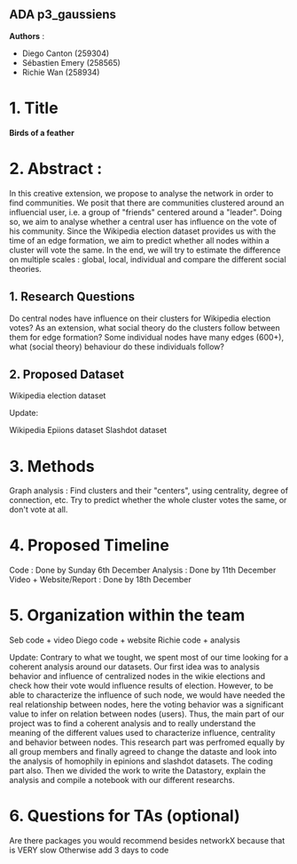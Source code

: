 ## ADA p3_gaussiens

**Authors** :
- Diego Canton (259304)
- Sébastien Emery (258565)
- Richie Wan (258934)

# 1. Title 

**Birds of a feather**

# 2. Abstract :

In this creative extension, we propose to analyse the network in order to find communities. We posit that there are communities clustered around an influencial user, i.e. a group of "friends" centered around a "leader". Doing so, we aim to analyse whether a central user has influence on the vote of his community. Since the Wikipedia election dataset provides us with the time of an edge formation, we aim to predict whether all nodes within a cluster will vote the same. In the end, we will try to estimate the difference on multiple scales : global, local, individual and compare the different social theories.
    
## 1. Research Questions

Do central nodes have influence on their clusters for Wikipedia election votes?
As an extension, what social theory do the clusters follow between them for edge formation?
Some individual nodes have many edges (600+), what (social theory) behaviour do these individuals follow?
    
## 2. Proposed Dataset

Wikipedia election dataset
    
Update:

Wikipedia
Epiions dataset
Slashdot dataset
    
# 3. Methods

Graph analysis : Find clusters and their "centers", using centrality, degree of connection, etc.
Try to predict whether the whole cluster votes the same, or don't vote at all.
    
# 4. Proposed Timeline

Code : Done by Sunday 6th December
Analysis : Done by 11th December
Video + Website/Report : Done by 18th December
    
# 5. Organization within the team

Seb code + video
Diego code + website
Richie code + analysis

Update: Contrary to what we tought, we spent most of our time looking for a coherent analysis around our datasets. Our first idea was to analysis behavior and influence of centralized nodes in the wikie elections and check how their vote would influence results of election. However, to be able to characterize the influence of such node, we would have needed the real relationship between nodes, here the voting behavior was a significant value to infer on relation between nodes (users). Thus, the main part of our project was to find a coherent analysis and to really understand the meaning of the different values used to characterize influence, centrality and behavior between nodes. This research part was perfromed equally by all group members and finally agreed to change the dataste and look into the analysis of homophily in epinions and slashdot datasets. The coding part also. Then we divided the work to write the Datastory, explain the analysis and compile a notebook with our different researchs. 

# 6. Questions for TAs (optional)

Are there packages you would recommend besides networkX because that is VERY slow
Otherwise add 3 days to code